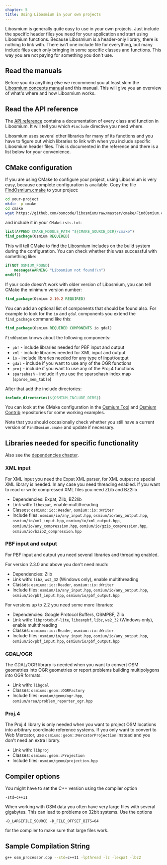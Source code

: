 ```yaml
---
chapter: 5
title: Using Libosmium in your own projects
---
```


Libosmium is generally quite easy to use in your own projects. Just include the
specific header files you need for your application and start using Libosmium
functions. Because Libosmium is a header-only library, there is nothing to link
with. There isn't one include file for everything, but many include files each
only bringing in some specific classes and functions. This way you are not
paying for something you don't use.


## Read the manuals

Before you do anything else we recommend you at least skim the [Libosmium
concepts manual](https://osmcode.org/osmium-concepts/) and this
manual. This will give you an overview of what's where and how Libosmium works.


## Read the API reference

The [API reference](https://docs.osmcode.org/libosmium/) contains a
documentation of every class and function in Libosmium. It will tell you which
`#include` directive you need where.

Libosmium uses several other libraries for many of its functions and you have
to figure out which libraries to link with when you include specific Libosmium
header files. This is documented in the reference and there is a list below for
your convenience.


## CMake configuration

If you are using CMake to configure your project, using Libosmium is very
easy, because complete configuration is available. Copy the file
[FindOsmium.cmake](https://github.com/osmcode/libosmium/blob/master/cmake/FindOsmium.cmake)
to your project:

``` sh
cd your-project
mkdir -p cmake
cd cmake
wget https://github.com/osmcode/libosmium/raw/master/cmake/FindOsmium.cmake
```

and include it in your `CMakeLists.txt`:

``` cmake
list(APPEND CMAKE_MODULE_PATH "${CMAKE_SOURCE_DIR}/cmake")
find_package(Osmium REQUIRED)
```

This will tell CMake to find the Libosmium includes on the build system during
the configuration. You can check whether this was successful with something
like:

``` cmake
if(NOT OSMIUM_FOUND)
    message(WARNING "Libosmium not found!\n")
endif()
```

If your code doesn't work with older version of Libosmium, you can tell CMake
the minimum version number:

``` cmake
find_package(Osmium 2.10.2 REQUIRED)
```

You can add an optional list of components that should be found also. For
example to look for the `io` and `gdal` components you extend the
`find_package` command like this:

``` cmake
find_package(Osmium REQUIRED COMPONENTS io gdal)
```

`FindOsmium` knows about the following components:

* `pbf`        - include libraries needed for PBF input and output
* `xml`        - include libraries needed for XML input and output
* `io`         - include libraries needed for any type of input/output
* `gdal`       - include if you want to use any of the OGR functions
* `proj`       - include if you want to use any of the Proj.4 functions
* `sparsehash` - include if you use the sparsehash index map (`sparse_mem_table`)

After that add the include directories:

``` cmake
include_directories(${OSMIUM_INCLUDE_DIRS})
```

You can look at the CMake configuration in the [Osmium
Tool](https://github.com/osmcode/osmium-tool) and [Osmium
Contrib](https://github.com/osmcode/osmium-contrib) repositories for some
working examples.

Note that you should occasionally check whether you still have a current
version of `FindOsmium.cmake` and update if necessary.


## Libraries needed for specific functionality

Also see the [dependencies chapter](#dependencies).


### XML input

For XML input you need the Expat XML parser, for XML output no special XML library is needed. In any case you need threading enabled. If you want to read or write compressed XML files you need ZLib and BZ2lib.

* Dependencies: Expat, Zlib, BZ2lib
* Link with: `libexpat`, enable multithreading
* Classes: `osmium::io::Reader`, `osmium::io::Writer`
* Include files: `osmium/io/any_input.hpp`, `osmium/io/any_output.hpp`, `osmium/io/xml_input.hpp`, `osmium/io/xml_output.hpp`, `osmium/io/any_compression.hpp`, `osmium/io/gzip_compression.hpp`, `osmium/io/bzip2_compression.hpp`

### PBF input and output

For PBF input and output you need several libraries and threading enabled.

For version 2.3.0 and above you don't need much:

* Dependencies: Zlib
* Link with: `libz`, `ws2_32` (Windows only), enable multithreading
* Classes: `osmium::io::Reader`, `osmium::io::Writer`
* Include files: `osmium/io/any_input.hpp`, `osmium/io/any_output.hpp`, `osmium/io/pbf_input.hpp`, `osmium/io/pbf_output.hpp`

For versions up to 2.2 you need some more libraries:

* Dependencies: Google Protocol Buffers, OSMPBF, Zlib
* Link with: `libprotobuf-lite`, `libosmpbf`, `libz`, `ws2_32` (Windows only), enable multithreading
* Classes: `osmium::io::Reader`, `osmium::io::Writer`
* Include files: `osmium/io/any_input.hpp`, `osmium/io/any_output.hpp`, `osmium/io/pbf_input.hpp`, `osmium/io/pbf_output.hpp`

### GDAL/OGR

The GDAL/OGR library is needed when you want to convert OSM geometries into OGR geometries or report problems building multipolygons into OGR formats.

* Link with: `libgdal`
* Classes: `osmium::geom::OGRFactory`
* Include files: `osmium/geom/ogr.hpp`, `osmium/area/problem_reporter_ogr.hpp`


### Proj.4

The Proj.4 library is only needed when you want to project OSM locations into
arbitrary coordinate reference systems. If you only want to convert to Web
Mercator, use `osmium::geom::MercatorProjection` instead and you don't need an
extra library.

* Link with: `libproj`
* Classes: `osmium::geom::Projection`
* Include files: `osmium/geom/projection.hpp`


## Compiler options

You might have to set the C++ version using the compiler option

```
-std=c++11
```

When working with OSM data you often have very large files with several
gigabytes. This can lead to problems on 32bit systems. Use the options

```
-D_LARGEFILE_SOURCE -D_FILE_OFFSET_BITS=64
```

for the compiler to make sure that large files work.


## Sample Compilation String

``` sh
g++ osm_processor.cpp --std=c++11 -lpthread -lz -lexpat -lbz2
```

